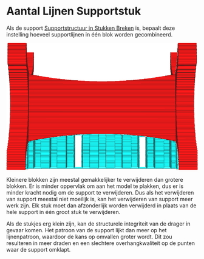 Aantal Lijnen Supportstuk
====
Als de support [Supportstructuur in Stukken Breken](support_skip_some_zags.md) is, bepaalt deze instelling hoeveel supportlijnen in één blok worden gecombineerd.

<!--screenshot {
"image_path": "support_skip_some_zags.png",
"modellen": [{"script": "rack.scad"}],
"camerapositie": [0, 184, 10],
"instellingen": {
    "support_enable": waar,
    "support_pattern": "zigzag",
    "support_skip_some_zags": waar,
    "support_skip_zag_per_mm": 20
},
"kleuren": 32
}-->
![Elk blok bevat 8 regels.](../../../articles/images/support_skip_some_zags.png)

Kleinere blokken zijn meestal gemakkelijker te verwijderen dan grotere blokken. Er is minder oppervlak om aan het model te plakken, dus er is minder kracht nodig om de support te verwijderen. Dus als het verwijderen van support meestal niet moeilijk is, kan het verwijderen van support meer werk zijn. Elk stuk moet dan afzonderlijk worden verwijderd in plaats van de hele support in één groot stuk te verwijderen.

Als de stukjes erg klein zijn, kan de structurele integriteit van de drager in gevaar komen. Het patroon van de support lijkt dan meer op het lijnenpatroon, waardoor de kans op omvallen groter wordt. Dit zou resulteren in meer draden en een slechtere overhangkwaliteit op de punten waar de support omklapt.